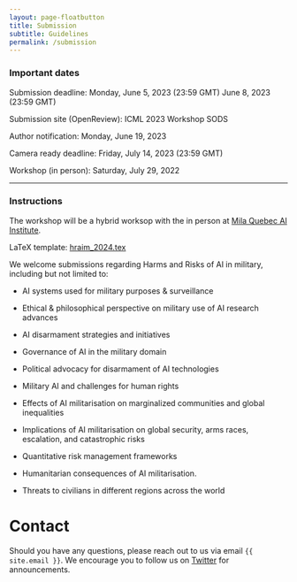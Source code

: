 ```yaml
---
layout: page-floatbutton
title: Submission
subtitle: Guidelines
permalink: /submission
---
```

### Important dates
<!-- add Update dates -->
Submission deadline: Monday, June 5, 2023 (23:59 GMT) June 8, 2023 (23:59 GMT)

Submission site (OpenReview): ICML 2023 Workshop SODS

Author notification: Monday, June 19, 2023

Camera ready deadline: Friday, July 14, 2023 (23:59 GMT)

Workshop (in person): Saturday, July 29, 2022

---

### Instructions

The workshop will be a hybrid worksop with the in person at [Mila Quebec AI Institute](https://mila.quebec/).

LaTeX template: 
<a href="https://www.harms-risks-ai-military.org/assets/author_templates/hraim_2024.tex">hraim_2024.tex</a>



<!-- add instrcutions -->
<!-- Please use the -->
We welcome submissions regarding Harms and Risks of AI in military, including but not limited to:

- AI systems used for military purposes & surveillance 

- Ethical & philosophical perspective on military use of AI research advances

- AI disarmament strategies and initiatives

- Governance of AI in the military domain

- Political advocacy for disarmament of AI technologies

- Military AI and challenges for human rights

- Effects of AI militarisation on marginalized communities and global inequalities

- Implications of AI militarisation on global security, arms races, escalation, and catastrophic risks

- Quantitative risk management frameworks

- Humanitarian consequences of AI militarisation. 

- Threats to civilians in different regions across the world

# Contact
Should you have any questions, please reach out to us via email `{{ site.email }}`. We encourage you to follow us on [Twitter](https://twitter.com/harmsrisksaimilitary) for announcements.

